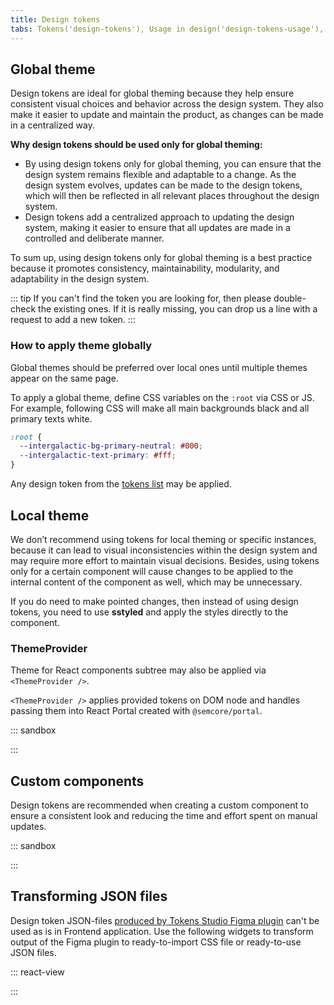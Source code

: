 ```yaml
---
title: Design tokens
tabs: Tokens('design-tokens'), Usage in design('design-tokens-usage'), Usage in development('design-tokens-usage-development'), Changelog('design-tokens-changelog')
---
```


## Global theme

Design tokens are ideal for global theming because they help ensure consistent visual choices and behavior across the design system. They also make it easier to update and maintain the product, as changes can be made in a centralized way.

**Why design tokens should be used only for global theming:**

- By using design tokens only for global theming, you can ensure that the design system remains flexible and adaptable to a change. As the design system evolves, updates can be made to the design tokens, which will then be reflected in all relevant places throughout the design system.
- Design tokens add a centralized approach to updating the design system, making it easier to ensure that all updates are made in a controlled and deliberate manner.

To sum up, using design tokens only for global theming is a best practice because it promotes consistency, maintainability, modularity, and adaptability in the design system.

::: tip
If you can't find the token you are looking for, then please double-check the existing ones. If it is really missing, you can drop us a line with a request to add a new token.
:::

### How to apply theme globally

Global themes should be preferred over local ones until multiple themes appear on the same page.

To apply a global theme, define CSS variables on the `:root` via CSS or JS. For example, following CSS will make all main backgrounds black and all primary texts white.

```css
:root {
  --intergalactic-bg-primary-neutral: #000;
  --intergalactic-text-primary: #fff;
}
```

Any design token from the [tokens list](/style/design-tokens/design-tokens#semantic-tokens) may be applied.

## Local theme

We don’t recommend using tokens for local theming or specific instances, because it can lead to visual inconsistencies within the design system and may require more effort to maintain visual decisions. Besides, using tokens only for a certain component will cause changes to be applied to the internal content of the component as well, which may be unnecessary.

If you do need to make pointed changes, then instead of using design tokens, you need to use **sstyled** and apply the styles directly to the component.

### ThemeProvider

Theme for React components subtree may also be applied via `<ThemeProvider />`.

`<ThemeProvider />` applies provided tokens on DOM node and handles passing them into React Portal created with `@semcore/portal`.

::: sandbox

<script lang="tsx">
  export Demo from 'stories/components/utils/design-tokens/docs/examples/themeprovider.tsx';
</script>

:::

## Custom components

Design tokens are recommended when creating a custom component to ensure a consistent look and reducing the time and effort spent on manual updates.

::: sandbox

<script lang="tsx">
  export Demo from 'stories/components/utils/design-tokens/docs/examples/tokens-with-custom-component.tsx';
</script>

:::

## Transforming JSON files

Design token JSON-files [produced by Tokens Studio Figma plugin](https://www.figma.com/community/plugin/843461159747178978/tokens-studio-for-figma) can't be used as is in Frontend application. Use the following widgets to transform output of the Figma plugin to ready-to-import CSS file or ready-to-use JSON files.

::: react-view

<script lang="tsx">
import React from 'react';
import '@semcore/core/lib/themes/default.css'; /** TO REMOVE WHEN THEME PR WILL BE MERGED */
import Button from '@semcore/button';
import { Box } from '@semcore/flex-box';
import CheckM from '@semcore/icon/Check/m';
import CopyM from '@semcore/icon/Copy/m';
import cx from 'classnames';
import { processTokens, tokensToJson, tokensToCss } from '@semcore/core/lib/theme/utils';
import styles from './processor.module.css';
import Copy from '@components/Copy';

const FileInput = ({ id, onFile, multiple, accept }) => {
  const [dragging, setDragging] = React.useState(false);
  const inputRef = React.useRef(null);  

  const handleDragStart = React.useCallback(() => setDragging(true), []);
  const handleDragEnd = React.useCallback(() => setDragging(false), []);
  const handleClick = React.useCallback(() => {
    inputRef.current?.click();
  }, []);
  React.useEffect(() => {
    window.addEventListener('dragstart', handleDragStart);
    window.addEventListener('dragend', handleDragEnd);
    return () => {
      window.removeEventListener('dragstart', handleDragStart);
      window.removeEventListener('dragend', handleDragEnd);
    };
  }, []);

  return (
    <div className={cx(styles.dropzone, dragging && styles.dropzoneDragging)}>
      <div />
      <input
        className={styles.fileInput}
        id={id}
        multiple={multiple}
        type='file'
        accept={accept}
        onChange={(event) => onFile([...(event.target.files ?? [])])}
        aria-describedby="inpu-hint"
        ref={inputRef}
      />
      <div className={styles.dropzoneInner}>
        <div>Drag files here</div>
        <div>or</div>
        <Button theme='success' use='primary' size='l' mb={4} onClick={handleClick}>
          Browse files
        </Button>
      </div>
      <div id="inpu-hint">Upload files, uncompressed, less than 1 GB in size.</div>
    </div>
  );
};
const readFile = (file) =>
  new Promise((resolve, reject) => {
    const reader = new FileReader();
    reader.onload = () => resolve(reader.result);
    reader.onerror = () => reject(reader.error);
    reader.readAsText(file);
  });

const DesignTokensProcessor = () => {
  const [baseTokensFileName, setBaseTokensFileName] = React.useState('');
  const [designTokensFileName, setDesignTokensFileName] = React.useState('');
  const [baseTokens, setBaseTokens] = React.useState(null);
  const [designTokens, setDesignTokens] = React.useState(null);
  const handleBaseTokensFile = React.useCallback(async (files) => {
    try {
      setBaseTokens(JSON.parse(await readFile(files[0])));
      setBaseTokensFileName(files[0]?.name);
      setTimeout(() => {
        document.querySelector('#replace-file-label-1')?.focus();
      }, 0);
    } catch (err) {
      console.error(err);
      setBaseTokens(null);
    }
  }, []);
  const handleDesignTokensFile = React.useCallback(async (files) => {
    try {
      setDesignTokens(JSON.parse(await readFile(files[0])));
      setDesignTokensFileName(files[0]?.name);
      setTimeout(() => {
        document.querySelector('#replace-file-label-2')?.focus();
      }, 0);
    } catch (err) {
      console.error(err);
      setDesignTokens(null);
    }
  }, []);
  const handleChangeBaseTokensFile = React.useCallback(() => {
    setBaseTokens(null);
    setTimeout(() => {
      document.querySelector('#base-tokens-file')?.focus();
    }, 0);
  }, []);
  const handleChangeDesignTokensFile = React.useCallback(() => {
    setDesignTokens(null);
    setTimeout(() => {
      document.querySelector('#design-tokens-file')?.focus();
    }, 0);
  }, []);

  const { css, json, error } = React.useMemo(() => {
    if (!designTokens) return {};
    try {
      const { processedTokens } = processTokens(baseTokens || {}, designTokens, 'intergalactic');

      return {
        css: tokensToCss(processedTokens),
        json: tokensToJson(processedTokens),
        error: null,
      };
    } catch (error) {
      return { error };
    }
  }, [baseTokens, designTokens]);

  return (
    <div className={styles.container}>
      <Box mb={2}>
        <label htmlFor='base-tokens-file' className={styles.fileInputLabel}>Upload base tokens JSON file</label>
        {!baseTokens && (
          <>
            <FileInput
              id='base-tokens-file'
              multiple={false}
              accept='application/json'
              onFile={handleBaseTokensFile}
            />
          </>
        )}
        {baseTokens && (
          <div className={styles.uploadedFileBlock} id="uploaded-file-label-1">
            <CheckM color='icon-primary-success' /> {`${baseTokensFileName} `}
            <Button onClick={handleChangeBaseTokensFile} ml={2} aria-labelledby="uploaded-file-label-1" id="replace-file-label-1">
              Replace file
            </Button>
          </div>
        )}
      </Box>
      <Box mb={2}>
        <label htmlFor='design-tokens-file' className={styles.fileInputLabel}>Upload semantic tokens JSON file</label>
        {!designTokens && (
          <>
            <FileInput
              id='design-tokens-file'
              multiple={false}
              accept='application/json'
              onFile={handleDesignTokensFile}
            />
          </>
        )}
        {designTokens && (
          <div className={styles.uploadedFileBlock} id="uploaded-file-label-2">
            <CheckM color='icon-primary-success' /> {`${designTokensFileName} `}
            <Button autoFocus onClick={handleChangeDesignTokensFile} ml={2} aria-labelledby="uploaded-file-label-2"  id="replace-file-label-2">
              Replace file
            </Button>
          </div>
        )}
      </Box>
      <div className={styles.processedSection} aria-live="polite" role="alert">
        {error && (
          <>
            <h3>Error occurred while processing your files</h3>
            {!baseTokens && <div>Maybe you forgot to provide base tokens?</div>}
            <code>{String(error.message ?? error)}</code>
          </>    
        )}
      </div>
      {css && json && !error && (
        <div className={styles.processedSection}>
          <div className={styles.processedBlock}>
            <div className={styles.processedBlockTitle}>
              <h3 htmlFor="copy-button-css">
                Processed CSS code
                </h3>
                <Copy copiedToast='Copied!' toCopy={css} trigger='click' onlyCopiedToast>
                  <Button addonLeft={CopyM} use='tertiary' theme="muted" ml={2} mb={2} id="copy-button-css">
                    Copy to clipboard
                    </Button>
                    </Copy>
            </div>
            <code className={styles.codeBlock}>{css}</code>
          </div>
          <div className={styles.processedBlock}>
            <div className={styles.processedBlockTitle}>
              <h3 htmlFor="copy-button-json">
                Processed JSON code
            </h3>
              <Copy copiedToast='Copied!' toCopy={json} trigger='click' onlyCopiedToast>
                <Button addonLeft={CopyM} use='tertiary' theme="muted" ml={2} mb={2} id="copy-button-json">
                  Copy to clipboard
                </Button>
              </Copy>
            </div>
            <code lang='css' className={styles.codeBlock}>
              {json}
            </code>
          </div>
        </div>
      )}
    </div>
  );
};

const App = DesignTokensProcessor;
</script>

:::

